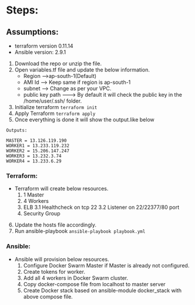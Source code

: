 # Steps:
## Assumptions:
 - terraform version 0.11.14
 - Ansible version: 2.9.1

1. Download the repo or unzip the file.
2. Open variables.tf file and update the below information.
   - Region -->ap-south-1(Default)
   - AMI Id --> Keep same if region is ap-south-1
   - subnet --> Change as per your VPC.
   - public key path ---> By default it will check the public key in the /home/user/.ssh/ folder.
3. Initialize terraform
   ```terraform init```
4. Apply Terraform 
   ```terraform apply```
5. Once everything is done it will show the output.like below

```
Outputs:

MASTER = 13.126.119.190
WORKER1 = 13.233.119.232
WORKER2 = 15.206.147.247
WORKER3 = 13.232.3.74
WORKER4 = 13.233.6.29
````

### Terraform:
 - Terraform will create below resources.
   1. 1 Master
   2. 4 Workers
   3. ELB 
    3.1 Healthcheck on tcp 22
    3.2 Listener on 22/22377/80 port
   4. Security Group
6. Update the hosts file accordingly.
9. Run ansible-playbook
   ``` ansible-playbook playbook.yml ```
### Ansible:
 - Ansible will provision below resources.
   1. Configure Docker Swarm Master if Master is already not configured.
   2. Create tokens for worker.
   3. Add all 4 workers in Docker Swarm cluster.
   4. Copy docker-compose file from localhost to master server
   5. Create Docker stack based on ansible-module docker_stack with above compose file.

